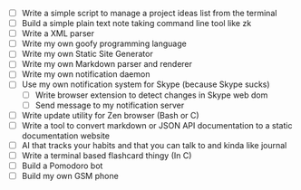- [ ] Write a simple script to manage a project ideas list from the terminal
- [ ] Build a simple plain text note taking command line tool like zk
- [ ] Write a XML parser
- [ ] Write my own goofy programming language
- [ ] Write my own Static Site Generator
- [ ] Write my own Markdown parser and renderer
- [ ] Write my own notification daemon
- [ ] Use my own notification system for Skype (because Skype sucks)
    - [ ] Write browser extension to detect changes in Skype web dom
    - [ ] Send message to my notification server
- [ ] Write update utility for Zen browser (Bash or C)
- [ ] Write a tool to convert markdown or JSON API documentation to a static documentation website
- [ ] AI that tracks your habits and that you can talk to and kinda like journal
- [ ] Write a terminal based flashcard thingy (In C)
- [ ] Build a Pomodoro bot
- [ ] Build my own GSM phone
